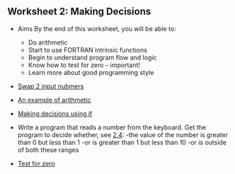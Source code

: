 ## Worksheet 2: Making Decisions

- Aims
  By the end of this worksheet, you will be able to:
  - Do arithmetic
  - Start to use FORTRAN intrinsic functions
  - Begin to understand program flow and logic
  - Know how to test for zero – important!
  - Learn more about good programming style

- [Swap 2 input nubmers](2.1.f95)
- [An example of arithmetic](2.2.f95)
- [Making decisions using if](2.3.f95)
- Write a program that reads a number from the keyboard. Get the program to decide whether, see [2.4](2.4.f95):
  -the value of the number is greater than 0 but less than 1
  -or is greater than 1 but less than 10
  -or is outside of  both these ranges
- [Test for zero](2.5.f95)